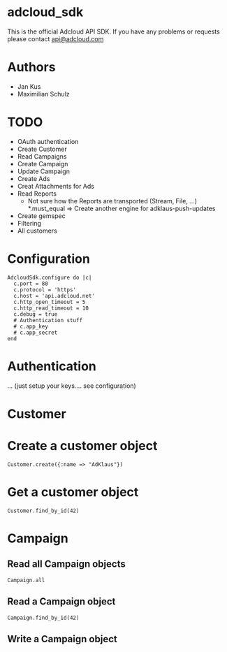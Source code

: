 # adcloud_sdk

This is the official Adcloud API SDK. If you have any problems or requests please contact api@adcloud.com

# Authors

* Jan Kus
* Maximilian Schulz

# TODO

* OAuth authentication
* Create Customer
* Read Campaigns
* Create Campaign
* Update Campaign
* Create Ads
* Creat Attachments for Ads
* Read Reports
  * Not sure how the Reports are transported (Stream, File, ...)
*.must_equal => Create another engine for adklaus-push-updates
* Create gemspec
* Filtering
* All customers

# Configuration

    AdcloudSdk.configure do |c|
      c.port = 80
      c.protocol = 'https'
      c.host = 'api.adcloud.net'
      c.http_open_timeout = 5
      c.http_read_timeout = 10
      c.debug = true
      # Authentication stuff
      # c.app_key
      # c.app_secret
    end

# Authentication

... (just setup your keys.... see configuration)

# Customer

# Create a customer object

    Customer.create({:name => "AdKlaus"})

# Get a customer object

    Customer.find_by_id(42)

# Campaign

## Read all Campaign objects

    Campaign.all

## Read a Campaign object

    Campaign.find_by_id(42)

## Write a Campaign object

